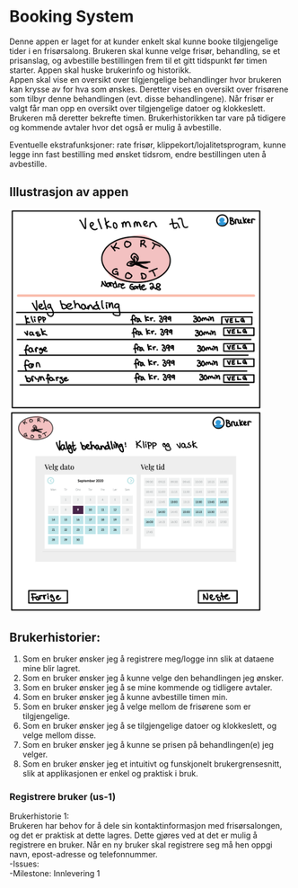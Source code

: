 # Booking System
Denne appen er laget for at kunder enkelt skal kunne booke tilgjengelige tider i en frisørsalong. Brukeren skal kunne velge frisør, behandling, se et prisanslag, og avbestille bestillingen frem til et gitt tidspunkt før timen starter. Appen skal huske brukerinfo og historikk. <br />
Appen skal vise en oversikt over tilgjengelige behandlinger hvor brukeren kan krysse av for hva som ønskes. Deretter vises en oversikt over frisørene som tilbyr denne behandlingen (evt. disse behandlingene). Når frisør er valgt får man opp en oversikt over tilgjengelige datoer og klokkeslett. Brukeren må deretter bekrefte timen. Brukerhistorikken tar vare på tidigere og kommende avtaler hvor det også er mulig å avbestille.<br /> 

Eventuelle ekstrafunksjoner: rate frisør, klippekort/lojalitetsprogram, kunne legge inn fast bestilling med ønsket tidsrom, endre bestillingen uten å avbestille.<br />

## Illustrasjon av appen

<img src="Skjermbilde_2020-09-09_kl._12.14.44.png" alt="llustrasjon 1 - velge behandling" width="450"/>
<img src="Skjermbilde_2020-09-09_kl._12.14.51.png" alt="Illustrasjon 2- velge dato" width="450"/>


## Brukerhistorier:
1. Som en bruker ønsker jeg å registrere meg/logge inn slik at dataene mine blir lagret.
2. Som en bruker ønsker jeg å kunne velge den behandlingen jeg ønsker.
3. Som en bruker ønsker jeg å se mine kommende og tidligere avtaler.
4. Som en bruker ønsker jeg å kunne avbestille timen min.
5. Som en bruker ønsker jeg å velge mellom de frisørene som er tilgjengelige.
6. Som en bruker ønsker jeg å se tilgjengelige datoer og klokkeslett, og velge mellom disse. 
7. Som en bruker ønsker jeg å kunne se prisen på behandlingen(e) jeg velger.
8. Som en bruker ønsker jeg et intuitivt og funskjonelt brukergrensesnitt, slik at applikasjonen er enkel og praktisk i bruk.


### Registrere bruker (us-1)
Brukerhistorie 1: <br />
Brukeren har behov for å dele sin kontaktinformasjon med frisørsalongen, og det er praktisk at dette lagres. Dette gjøres ved at det er mulig å registrere en bruker. Når en ny bruker skal registrere seg må hen oppgi navn, epost-adresse og telefonnummer.<br />
 -Issues:<br />
 -Milestone: Innlevering 1<br />